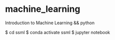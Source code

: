 # machine_learning
Introduction to Machine Learning && python


$ cd ssml
$ conda activate ssml
$ jupyter notebook
